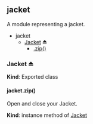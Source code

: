 ## jacket
A module representing a jacket.

  

* jacket
    * [Jacket](#exp_module_jacket--Jacket) ⏏
        * [.zip()](#BITBUCKET-module:jacket--Jacket#zip)


### Jacket ⏏
**Kind**: Exported class


#### jacket.zip()
Open and close your Jacket.

**Kind**: instance method of [Jacket](#exp_module_jacket--Jacket)


